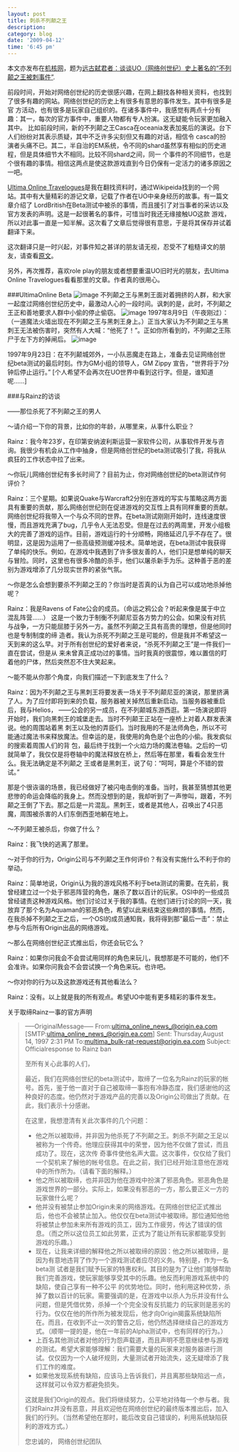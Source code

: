 ```yaml
---
layout: post
title: 刺杀不列颠之王
description: 
category: blog
date: '2009-04-12'
time: '6:45 pm'
---
```


本文亦发布在[机核网](www.gcores.com)，题为[远古弑君者：谈谈UO（网络创世纪）史上著名的“不列颠之王被刺事件”](https://www.gcores.com/articles/93420).

前段时间，开始对网络创世纪的历史很感兴趣，在网上翻找各种相关资料，也找到了很多有趣的网站。网络创世纪的历史上有很多有意思的事件发生。其中有很多是官 方活动，也有很多是玩家自己组织的。在诸多事件中，我感觉有两点十分有趣：其一，每次的官方事件中，重要人物都有专人扮演。这无疑能令玩家更加融入其中。 比如前段时间，新的不列颠之王Casca在oceania发表加冕后的演说。台下人们纷纷对其表示质疑，其中不乏许多尖刻但又有趣的对话，相信令 casca的扮演者头痛不已。其二，半自治的EM系统，令不同的shard虽然享有相似的历史进程，但是具体细节大不相同。比较不同shard之间，同一 个事件的不同细节，也是个很有趣的事情。相信这两点是使这款游戏直到今日仍保有一定活力的诸多原因之一吧。

[Ultima Online Travelogues][]是我在翻找资料时，通过Wikipeida找到的一个网站。其中有大量精彩的游记文章，记载了作者在UO中亲身经历的故事。有一篇文章介绍了 LordBritish在Beta测试中被杀的事情，而且援引了对当事者的采访以及官方发表的声明。这是一起很著名的事件，可惜当时我还无缘接触UO这款 游戏，所以对此事一直是一知半解。这次看了文章后觉得很有意思，于是将其保存并试着翻译下来。

这次翻译只是一时兴起，对事件知之甚详的朋友请无视，忍受不了粗糙译文的朋友，请查看[原文][]。

另外，再次推荐，喜欢role play的朋友或者想要重温UO旧时光的朋友，去Ultima Online Travelogues看看那里的文章。作者真的很用心。

###UltimaOnline Beta
![image](/images/blog/LordBritish_was_assassinated_01.jpg)
不列颠之王与黑刺王面对着拥挤的人群，和大家一起度过网络创世纪历史中，最激动人心的一段时间。讽刺的是，此时，不列颠之王正和善地要求人群中小偷的停止偷窃。
![image](/images/blog/LordBritish_was_assassinated_02.jpg)
1997年8月9日（午夜刚过）：（一道魔法火墙出现在不列颠之王与黑刺王身上。）正当大家认为不列颠之王与黑刺王无法被伤害时，突然有人大喊：“他死了！”。正如你所看到的，不列颠之王陈尸于左下方的掉闸后。
![image](/images/blog/LordBritish_was_assassinated_03.jpg)

1997年9月23日：在不列颠城郊外，一小队恶魔走在路上，准备去见证网络创世纪beta测试的最后时刻。作为GM小组的领导人，GM Zippy 宣告，“世界将于7分钟后停止运行。”
[个人希望不会再次在UO世界中看到这行字。但是，谁知道呢…...]

###与Rainz的访谈

——那位杀死了不列颠之王的男人

～请介绍一下你的背景，比如你的年龄，从哪里来，从事什么职业？

Rainz：我今年23岁，在印第安纳波利斯运营一家软件公司，从事软件开发与咨询。我很少有机会从工作中抽身，但是网络创世纪的beta测试吸引了我，将我从疯狂的工作状态中拉了出来。

～你玩儿网络创世纪有多长时间了？目前为止，你对网络创世纪的beta测试作何评价？

Rainz：三个星期。如果说Quake与Warcraft2分别在游戏的写实与策略这两方面具有重要的贡献，那么网络创世纪则在促进游戏的交互性上具有同样重要的贡献。网络创世纪将我带入一个与众不同的世界。在beta测试刚刚开始时，连线速度很慢，而且游戏充满了bug，几乎令人无法忍受。但是在过去的两周里，开发小组极大的完善了游戏的运作。目前，游戏运行的十分顺畅，网络延迟几乎不存在了。很明显，这是因为运用了一些高级预测缓冲技术。简单地说，在beta测试中我获得了单纯的快乐。例如，在游戏中我遇到了许多很友善的人，他们只是想单纯的聊天与冒险。同时，这里也有很多冷酷的杀手，他们以屠杀新手为乐。这种善于恶的差别为游戏增添了几分现实世界的紧张气氛。

～你是怎么会想到要杀不列颠之王的？你当时是否真的认为自己可以成功地杀掉他呢？

Rainz：我是Ravens of Fate公会的成员。（命运之鸦公会？听起来像是属于中立混乱阵营……） 这是一个致力于制衡不列颠尼亚各方势力的公会。如果没有对抗与战争，一方只能屈膝于另外一方。虽然不列颠之王具有高贵的理想，但是他同时也是专制制度的缔 造者。我认为杀死不列颠之王是可能的，但是我并不希望这一天到来的这么早。对于所有创世纪的爱好者来说，“杀死不列颠之王”是一件我们一直在尝试，但是从 来未曾真正成功过的事情。当时我真的很震惊，难以置信的盯着他的尸体，然后突然忍不住大笑起来。

～能不能从你那个角度，向我们描述一下到底发生了什么？

Rainz：因为不列颠之王与黑刺王将要发表一场关于不列颠尼亚的演说，那里挤满了人。为了应付即将到来的负载，服务器被关掉然后重新启动。当服务器被重启后，我与Helios， ——公会的另一成员，在不列颠城东游西逛。第一场演说即将开始时，我们向黑刺王的城堡走去。当时不列颠王正站在一座桥上对着人群发表演说。他的周围站着黑 刺王以及他的弄臣们。当时我用的不是法师角色，所以不可能通过魔法书来释放魔法。但幸运的是，我使用的角色是个出色的小偷。我发疯似的搜索着周围人们的背 包，最后终于找到一个火焰力场的魔法卷轴。之后的一切就简单了，我仅仅是将卷轴中的魔法释放在桥上，然后等在那里，看看会发生什么。我无法确定是不列颠之 王或者是黑刺王，说了句：“呵呵，算是个不错的尝试。”

那是个很诙谐的场景，我已经做好了被闪电击倒的准备。当时，我甚至猜想其他更悲惨的命运会降临的我身上。然而没想到的是，我却听到了一声惨叫，跟着，不列颠之王倒了下去。那之后是一片混乱。黑刺王，或者是其他人，召唤出了4只恶魔，周围被杀害的人们东倒西歪地躺在地上。

～不列颠王被杀后，你做了什么？

Rainz：我飞快的逃离了那里。

～对于你的行为，Origin公司与不列颠之王作何评价？有没有实施什么不利于你的举动。

Rainz：简单地说，Origin认为我的游戏风格不利于beta测试的需要。在先前，我曾经建立过一个处于邪恶阵营的角色，屠杀了数以百计的玩家。OSI中的一些成员曾经谴责这种游戏风格。他们讨论过关于我的事情。在他们进行讨论的同一天，我放弃了那个名为Aquaman的邪恶角色，希望以此来结束这些麻烦的事情。然而，在我杀掉不列颠之王之后，一个OSI的成员通知我，我将得到那“最后一击”：禁止参与今后所有Origin出品的网络游戏。

～那么在网络创世纪正式推出后，你还会玩它么？

Rainz：如果你问我会不会尝试用同样的角色来玩儿，我想那是不可能的，他们不会准许。如果你问我会不会尝试换一个角色来玩。也许吧。

～你对你的行为以及这款游戏还有其他看法么？

Rainz：没有。以上就是我的所有观点。希望UO中能有更多精彩的事件发生。

关于取缔Rainz一事的官方声明

> —–OriginalMessage—–
> From:ultima_online_news_@origin.ea.com [SMTP:ultima_online_news_@origin.ea.com]
> Sent: Thursday,August 14, 1997 2:31 PM
> To:multima_bulk-rat-request@origin.ea.com
> Subject: Officialresponse to Rainz ban
> 
> 至所有关心此事的人们，
> 
> 
> 最近，我们在网络创世纪的beta测试中，取缔了一位名为Rainz的玩家的帐号。首先，鉴于他一直对于自己被取缔一事抱有冷静态度，我们感谢他的这种良好的态度。他仍然对于游戏产品的完善以及Origin公司做出了贡献。在此，我们表示十分感谢。
> 
> 
> 在这里，我想澄清有关此次事件的几个问题：
> 
> + 他之所以被取缔，并非因为他杀死了不列颠之王。刺杀不列颠之王足以被称为一个传奇。他理应获得其中的荣誉，因为他不仅做了尝试，而且成功了。现在，这次传 奇事件使他名声大震。这次事件，仅仅给了我们一个契机来了解他的帐号信息。在此之前，我们已经开始注意他在游戏中的所作所为。（请看下面的解释。）
> + 他之所以被取缔，也并非因为他在游戏中扮演了邪恶角色。邪恶角色是游戏世界的一部分。实际上，如果没有邪恶的一方，那么要正义一方的玩家做什么呢？
> + 他并没有被禁止参加Origin未来的网络游戏。在网络创世纪正式推出后，他也不会被禁止加入。他仅仅在beta测试中被取缔。那位通知他他将被禁止参加未来所有游戏的员工，因为工作疲劳，传达了错误的信息。（而之所以这位员工如此劳累，正式为了能让所有玩家都能享受到游戏的乐趣。）
> + 现在，让我来详细的解释他之所以被取缔的原因：他之所以被取缔，是因为有意地违背了作为一个游戏测试者应尽的义务。特别是，作为一名beta测 试者是我们赋予玩家的特惠权利。其目的是为了让他们能够帮助我们完善游戏，使玩家能够享受其中的乐趣。他反而利用游戏系统中的缺陷，使自己享有一种不公平 的优势地位。同时，他利用这种优势，杀掉了数以百计的玩家。需要强调的是，在游戏中以杀人为乐并没有什么问题，但是凭借优势，杀掉一个个完全没有反抗能力 的玩家则是恶劣的行为。仅仅在他的所作所为被发现后，他才向Origin揭露系统缺陷所在。而且，在收到不止一次的警告之后，他仍然选择继续自己的游戏方式。（顺带一提的是，他在一年前的Alpha测试中，也有同样的行为。）
> + 上百名其他测试者对他的行为怨声载道，而且声明不愿意继续参与游戏的测试。希望大家能够理解：我们需要大量的玩家来对服务器进行测试。仅仅因为一个人破坏规则，大量测试者开始流失，这无疑增添了我们工作的难度。
> + 如果他发现系统有缺陷，应该马上告诉我们，并且离那些缺陷远一点，这样就可以令双方都避免损失。
> 
> 这就是我们Origin的观点。我们将继续努力，公平地对待每一个参与者。我们对Rainz并没有恶意，并且欢迎他在网络创世纪的最终版本推出后，加入我们的行列。（当然希望他在那时，能后改变自己错误的，利用系统缺陷获利的游戏方式。）
> 
> 您忠诚的，
> 网络创世纪团队

[Ultima Online Travelogues]: http://www.aschulze.net/ultima/index.htm "Ultima Online Travelogues"
[原文]: http://www.aschulze.net/ultima/stories/beta.htm ""

